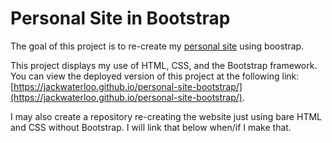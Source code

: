 # Personal Site in Bootstrap
The goal of this project is to re-create my [personal site](https://jackwaterloo.com/) using boostrap.

This project displays my use of HTML, CSS, and the Bootstrap framework.
You can view the deployed version of this project at the following link: [https://jackwaterloo.github.io/personal-site-bootstrap/](https://jackwaterloo.github.io/personal-site-bootstrap/).

I may also create a repository re-creating the website just using bare HTML and CSS without Bootstrap. I will link that below when/if I make that.
